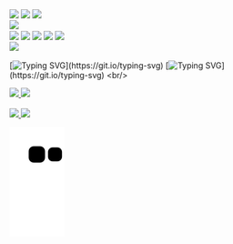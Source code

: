 <div>
    <div>
        <img src="https://readme-typing-svg.demolab.com?font=Iosevka&vCenter=true&center=true&size=29&duration=1000&pause=1&color=74D2CE&multiline=true&repeat=false&width=30&height=40&lines=fn"/>
        <img src="https://readme-typing-svg.demolab.com?font=Iosevka&vCenter=true&center=true&size=29&duration=1000&pause=1&color=EFEFEF&center=true&multiline=true&repeat=false&width=75&height=40&lines=main"/>
        <img src="https://readme-typing-svg.demolab.com?font=Iosevka&vCenter=true&center=true&size=29&duration=1000&pause=1&color=B8B8B8&multiline=true&repeat=false&width=30&height=40&lines=()"/>
    </div>
    <div>
        <img src="https://readme-typing-svg.demolab.com?font=Iosevka&vCenter=true&center=true&size=29&duration=1000&pause=1&color=EFEFEF&repeat=false&width=15&height=50&lines=%7B"/>
    </div>
    <div>
        <img src="https://readme-typing-svg.demolab.com?font=Iosevka&vCenter=true&center=true&size=29&duration=1000&pause=1&color=B8B8B8&repeat=false&width=50&height=40&lines=%E3%85%A4" />
        <img src="https://readme-typing-svg.demolab.com?font=Iosevka&vCenter=true&center=true&size=29&duration=1000&pause=1&color=a8cc5c&repeat=false&width=105&height=40&lines=println" />
        <img src="https://readme-typing-svg.demolab.com?font=Iosevka&vCenter=true&center=true&size=29&duration=1000&pause=1&color=EFEFEF&repeat=false&width=30&height=40&lines=!(" />
        <img src="https://readme-typing-svg.demolab.com?font=Iosevka&vCenter=true&center=true&size=29&duration=1000&pause=1&color=C286B6&repeat=false&width=180&height=40&lines=%22Welcome...%22" />
        <img src="https://readme-typing-svg.demolab.com?font=Iosevka&vCenter=true&center=true&size=29&duration=1000&pause=1&color=EFEFEF&repeat=false&width=15&height=40&lines=)%3B" />
    </div>
    <div>
        <img src="https://readme-typing-svg.demolab.com?font=Iosevka&vCenter=true&center=true&size=29&duration=1000&pause=1&color=EFEFEF&repeat=false&width=15&height=50&lines=%7D"/>
    </div>
</div>



[![Typing SVG](https://readme-typing-svg.demolab.com?font=Iosevka&size=15&pause=1000&color=E6EDF3&multiline=true&repeat=false&width=1000&height=30&lines=%E2%80%A2+%F0%9F%93%81+I'm+currently+working+on+embed+devices%2C+remote+acess+malware+and+malware+anti+debug.)](https://git.io/typing-svg)
[![Typing SVG](https://readme-typing-svg.demolab.com?font=Iosevka&size=15&pause=1000&color=E6EDF3&multiline=true&repeat=false&width=1000&height=30&lines=%E2%80%A2+%F0%9F%94%8C+I+'m+currently+learning+about+LoRa%2C+RFID+and+hardware+engineering.)](https://git.io/typing-svg)
<br/>
<div>
    <a href="https://github.com/psallesdev">
    <img height="150em" src="https://github-readme-stats.vercel.app/api?username=psallesdev&show_icons=true&bg_color=161B22&include_all_commits=true&count_private=true"/>
    <img height="150em" src="https://github-readme-stats.vercel.app/api/top-langs/?username=psallesdev&layout=compact&langs_count=16&bg_color=161B22"/>
</div>
<br/>
<div>
    <a href="https://discord.com/users/405906023896055808">
        <img src="https://img.shields.io/badge/Discord-%235865F2.svg?style=for-the-badge&logo=discord&logoColor=white" />
    </a>
    <a href="https://mail.google.com/mail/u/0/?fs=1&to=psallesdeveloper@gmail.com&tf=cm">
        <img src="https://img.shields.io/badge/Gmail-D14836?style=for-the-badge&logo=gmail&logoColor=white" />
    </a>    
<div/>

![snake gif](https://github.com/PSalleSDev/PSalleSDev/blob/output/github-contribution-grid-snake.svg)
